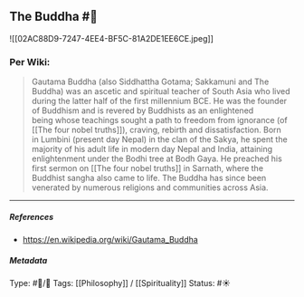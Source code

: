 ## The Buddha  #🧠 

![[02AC88D9-7247-4EE4-BF5C-81A2DE1EE6CE.jpeg]]

### Per Wiki:

> Gautama Buddha (also Siddhattha Gotama; Sakkamuni and The Buddha) was an ascetic and spiritual teacher of South Asia who lived during the latter half of the first millennium BCE. He was the founder of Buddhism and is revered by Buddhists as an enlightened being whose teachings sought a path to freedom from ignorance (of [[The four nobel truths]]), craving, rebirth and dissatisfaction. Born in Lumbini (present day Nepal) in the clan of the Sakya, he spent the majority of his adult life in modern day Nepal and India, attaining enlightenment under the Bodhi tree at Bodh Gaya. He preached his first sermon on [[The four nobel truths]] in Sarnath, where the Buddhist sangha also came to life. The Buddha has since been venerated by numerous religions and communities across Asia.

___

##### References

- https://en.wikipedia.org/wiki/Gautama_Buddha

##### Metadata
Type: #🔵/🔵 
Tags: [[Philosophy]] / [[Spirituality]]
Status: #☀️ 